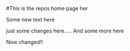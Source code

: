 
#This is the <some changes in here> repos home page her

Some new text here

just some changes here.....
And some more here

Now changed!!
